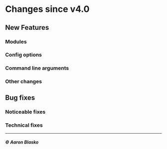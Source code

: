 # Changes since v4.0

## New Features

### Modules

### Config options

### Command line arguments

### Other changes

## Bug fixes

### Noticeable fixes

### Technical fixes

---

##### © Aaron Blasko
